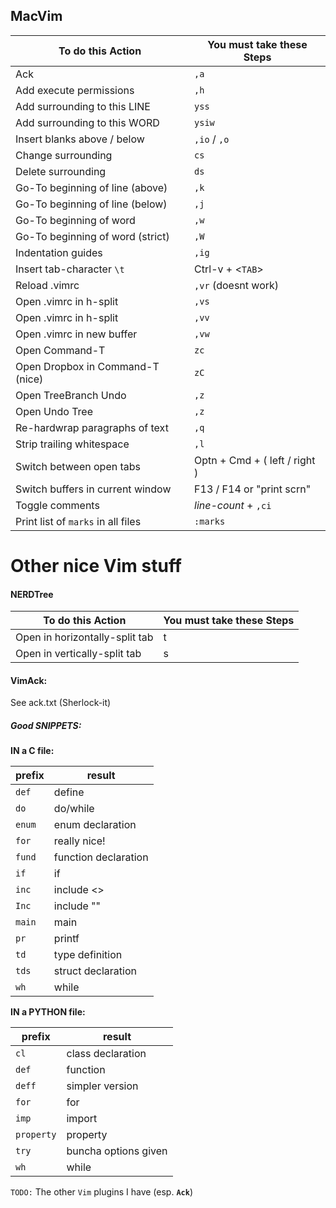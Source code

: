 ## MacVim

To do this Action                   | You must take these Steps
------------------------------------|--------------------------
Ack                                 | `,a`
Add execute permissions             | `,h`
Add surrounding to this LINE        | `yss`
Add surrounding to this WORD        | `ysiw`
Insert blanks above / below         | `,io` / `,o`
Change surrounding                  | `cs`
Delete surrounding                  | `ds`
Go-To beginning of line (above)     | `,k`
Go-To beginning of line (below)     | `,j`
Go-To beginning of word             | `,w`
Go-To beginning of word (strict)    | `,W`
Indentation guides                  | `,ig`
Insert tab-character `\t`           | Ctrl-v + \<`TAB`\>
Reload .vimrc                       | `,vr` (doesnt work)
Open .vimrc in h-split              | `,vs`
Open .vimrc in h-split              | `,vv`
Open .vimrc in new buffer           | `,vw`
Open Command-T                      | `zc`
Open Dropbox in Command-T (nice)    | `zC`
Open TreeBranch Undo                | `,z`
Open Undo Tree                      | `,z`
Re-hardwrap paragraphs of text      | `,q`
Strip trailing whitespace           | `,l`
Switch between open tabs            | Optn + Cmd + ( left / right )
Switch buffers in current window    | F13 / F14 or "print scrn"
Toggle comments                     | *line-count* + `,ci`
Print list of `marks` in all files  | `:marks`


# Other nice Vim stuff

#### NERDTree
To do this Action               | You must take these Steps
--------------------------------|--------------------------
Open in horizontally-split tab  | t
Open in vertically-split tab    | s

#### VimAck:
See ack.txt (Sherlock-it)


##### Good SNIPPETS:

**IN a C file:**

prefix      | result
------------|--
`def`       |  define
`do`        |  do/while
`enum`      |  enum declaration
`for`       |  really nice!
`fund`      |  function declaration
`if`        |  if
`inc`       |  include <>
`Inc`       |  include ""
`main`      |  main
`pr`        |  printf
`td`        |  type definition
`tds`       |  struct declaration
`wh`        |  while

**IN a PYTHON file:**

prefix          |  result
----------------|--
`cl`            |  class declaration
`def`           |  function
`deff`          |  simpler version
`for`           |  for
`imp`           |  import
`property`      |  property
`try`           |  buncha options given
`wh`            |  while




`TODO:` The other `Vim` plugins I have (esp. **`Ack`**)


